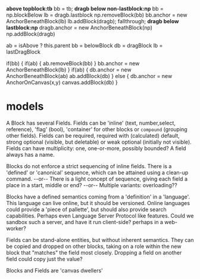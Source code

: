 


 __above topblock:tb__
  bb = tb;
__dragb below non-lastblock:np__
  bb = np.blockBelow
  lb = dragb.lastblock
  np.removeBlock(bb)
  bb.anchor = new AnchorBeneathBlock(lb)
  lb.addBlock(dragb);
  fallthrough;
__dragb below lastblock:np__
  dragb.anchor = new AnchorBeneathBlock(np)
  np.addBlock(dragb)






ab = isAbove ? this.parent
bb = belowBlock
db = dragBlock
lb = lastDragBlock

if(bb) {
  if(ab) { ab.removeBlock(bb) }
  bb.anchor = new AnchorBeneathBlock(lb)
}
if(ab) {
  db.anchor = new AnchorBeneathBlock(ab)
  ab.addBlock(db)
} else {
  db.anchor = new AnchorOnCanvas(x,y)
  canvas.addBlock(db)
}





# models

A Block has several Fields. Fields can be 'inline' (text, number,select,
reference), 'flag' (bool), 'container' for other blocks or `compound` (grouping
other fields). Fields can be required, required with (calculated) default,
strong optional (visible, but deletable) or weak optional (initially not
visible). Fields can have multiplicity: one, one-or-more, possibly bounded?
A field always has a name.

Blocks do not enforce a strict sequencing of inline fields. There is a 'defined'
or 'canonical' sequence, which can be attained using a clean-up command.
  --or--
There is a light concept of sequence, giving each field a place in a start, middle
or end?
  --or--
Multiple variants: overloading??

Blocks have a defined semantics coming from a 'definition' in a 'language'.
This language can live online, but it should be versioned. Online languages
could provide a 'piece of pallette', but should also provide search
capabilities. Perhaps even Language Server Protocol like features. Could we
sandbox such a server, and have it run client-side? perhaps in a web-worker?

Fields can be stand-alone entities, but without inherent semantics.
They can be copied and dropped on other blocks, taking on a role within the new
block that "matches" the field most closely. Dropping a field on another field
could copy just the value?

Blocks and Fields are 'canvas dwellers'
